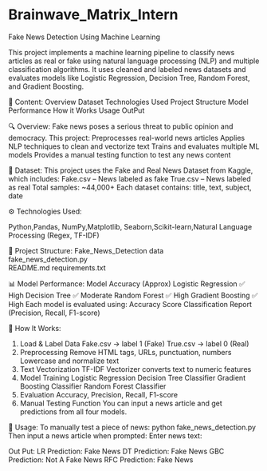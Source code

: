 # Brainwave_Matrix_Intern
Fake News Detection Using Machine Learning

This project implements a machine learning pipeline to classify news articles as real or fake using natural language processing (NLP) and multiple classification algorithms. It uses cleaned and labeled news datasets and evaluates models like Logistic Regression, Decision Tree, Random Forest, and Gradient Boosting.

📌 Content:
    Overview 
    Dataset
    Technologies Used
    Project Structure
    Model Performance
    How it Works
    Usage
    OutPut
    


🔍 Overview:
Fake news poses a serious threat to public opinion and democracy. This project:
  Preprocesses real-world news articles
  Applies NLP techniques to clean and vectorize text
  Trains and evaluates multiple ML models
  Provides a manual testing function to test any news content

📁 Dataset:
    This project uses the Fake and Real News Dataset from Kaggle, which includes:
    Fake.csv – News labeled as fake
    True.csv – News labeled as real
    Total samples: ~44,000+
    Each dataset contains: title, text, subject, date

⚙️ Technologies Used:

Python,Pandas, NumPy,Matplotlib, Seaborn,Scikit-learn,Natural Language Processing (Regex, TF-IDF)

📂 Project Structure:
    Fake_News_Detection
    data                   
    fake_news_detection.py  
    README.md
    requirements.txt

📊 Model Performance:
Model	Accuracy (Approx)
Logistic Regression	✅ High
Decision Tree	✅ Moderate
Random Forest	✅ High
Gradient Boosting	✅ High
Each model is evaluated using:
Accuracy Score
Classification Report (Precision, Recall, F1-score)

🚀 How It Works:
1) Load & Label Data
    Fake.csv → label 1 (Fake)
    True.csv → label 0 (Real)
2) Preprocessing
    Remove HTML tags, URLs, punctuation, numbers
    Lowercase and normalize text
3) Text Vectorization
    TF-IDF Vectorizer converts text to numeric features
4) Model Training
    Logistic Regression
    Decision Tree Classifier
    Gradient Boosting Classifier
    Random Forest Classifier
5) Evaluation
    Accuracy, Precision, Recall, F1-score
6) Manual Testing Function
    You can input a news article and get predictions from all four models.

🧪 Usage:
  To manually test a piece of news:
      python fake_news_detection.py
  Then input a news article when prompted:
      Enter news text: <paste your article here>
  
  Out Put:
  LR Prediction: Fake News
  DT Prediction: Fake News
  GBC Prediction: Not A Fake News
  RFC Prediction: Fake News
